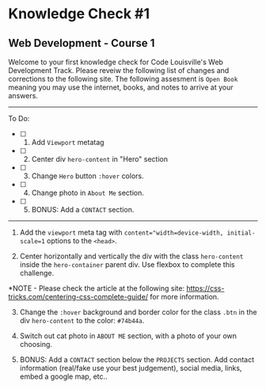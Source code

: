# Knowledge Check #1
## Web Development - Course 1

Welcome to your first knowledge check for Code Louisville's Web Development Track. Please reveiw the following list of changes and corrections to the following site. The following assesment is `Open Book` meaning you may use the internet, books, and notes to arrive at your answers. 


---

To Do:

- [ ] 1. Add `Viewport` metatag
- [ ] 2. Center div `hero-content` in "Hero" section
- [ ] 3. Change `Hero` button `:hover` colors.
- [ ] 4. Change photo in `About Me` section.
- [ ] 5. BONUS: Add a `CONTACT` section.

---

1. Add the `viewport` meta tag with `content="width=device-width, initial-scale=1` options to the `<head>`.

2. Center horizontally and vertically the div with the class `hero-content` inside the `hero-container` parent div. Use flexbox to complete this challenge. 

*NOTE - Please check the article at the following site: https://css-tricks.com/centering-css-complete-guide/ for more information.

3. Change the `:hover` background and border color for the class `.btn` in the div `hero-content` to the color: `#74b44a`. 

4. Switch out cat photo in `ABOUT ME` section, with a photo of your own choosing.

5. BONUS: Add a `CONTACT` section below the `PROJECTS` section. Add contact information (real/fake use your best judgement), social media, links, embed a google map, etc..